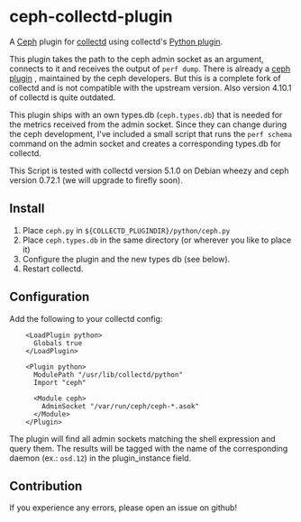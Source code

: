 ceph-collectd-plugin
====================

A [Ceph](http://ceph.com) plugin for [collectd](http://collectd.org) using collectd's [Python plugin](http://collectd.org/documentation/manpages/collectd-python.5.shtml).

This plugin takes the path to the ceph admin socket as an argument, connects to it and receives the output of ```perf dump```. There is already a [ceph plugin](https://github.com/ceph/collectd-4.10.1) , maintained by the ceph developers. But this is a complete fork of collectd and is not compatible with the upstream version. Also version 4.10.1 of collectd is quite outdated.

This plugin ships with an own types.db (```ceph.types.db```) that is needed for the metrics received from the admin socket. Since they can change during the ceph development, I've included a small script that runs the ```perf schema``` command on the admin socket and creates a corresponding types.db for collectd. 

This Script is tested with collectd version 5.1.0 on Debian wheezy and ceph version 0.72.1 (we will upgrade to firefly soon).

Install
-------
 1. Place ```ceph.py``` in ```${COLLECTD_PLUGINDIR}/python/ceph.py```
 2. Place ```ceph.types.db``` in the same directory (or wherever you like to place it)
 3. Configure the plugin and the new types db (see below).
 4. Restart collectd.

Configuration
-------------
Add the following to your collectd config:

```
    <LoadPlugin python>
      Globals true
    </LoadPlugin>

    <Plugin python>
      ModulePath "/usr/lib/collectd/python"
      Import "ceph"

      <Module ceph>
        AdminSocket "/var/run/ceph/ceph-*.asok"
      </Module>
    </Plugin>
```

The plugin will find all admin sockets matching the shell expression and query them. The results will be tagged with the name of the corresponding daemon (ex.: ```osd.12```) in the plugin_instance field.

Contribution
------------

If you experience any errors, please open an issue on github!
